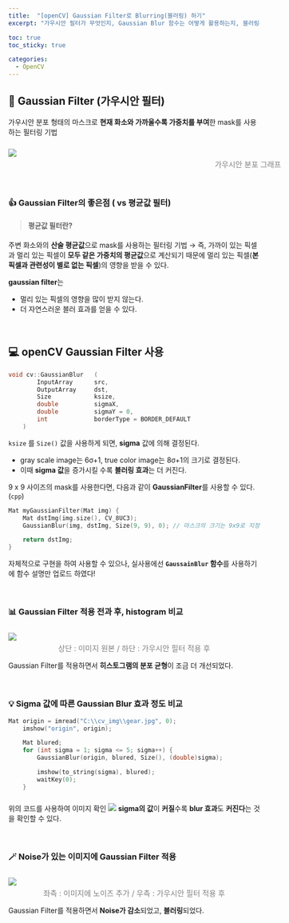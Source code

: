 ```yaml
---
title:  "[openCV] Gaussian Filter로 Blurring(블러링) 하기"
excerpt: "가우시안 필터가 무엇인지, Gaussian Blur 함수는 어떻게 활용하는지, 블러링은 어떻게 하는지에 대한 게시글입니다."

toc: true
toc_sticky: true

categories:
  - OpenCV
---
```


## 🌳 Gaussian Filter (가우시안 필터)
가우시안 분포 형태의 마스크로 **현재 화소와 가까울수록 가중치를 부여**한 mask를 사용하는 필터링 기법

<img src="https://velog.velcdn.com/images/m2nja201/post/4a47e8d9-266f-4998-80c5-41fe6c9efa3a/image.png" style="
    margin-top: 10px;
    margin-bottom: 0px;
">

<span style="display:inline-block; margin-top:-10px; padding-top : -10px; font-size:15px; color:gray; text-align:center; width:100vw">가우시안 분포 그래프</span>

<br>

### 👍 Gaussian Filter의 좋은점 ( vs 평균값 필터)
> #### **평균값 필터**란?
주변 화소와의 **산술 평균값**으로 mask를 사용하는 필터링 기법
→ 즉, 가까이 있는 픽셀과 멀리 있는 픽셀이 **모두 같은 가중치의 평균값**으로 계산되기 때문에 
   멀리 있는 픽셀(**본 픽셀과 관련성이 별로 없는 픽셀**)의 영향을 받을 수 있다.

**gaussian filter**는
- 멀리 있는 픽셀의 영향을 많이 받지 않는다.
- 더 자연스러운 블러 효과를 얻을 수 있다.

<br>

## 💻 openCV Gaussian Filter 사용
``` cpp
void cv::GaussianBlur 	(
		InputArray  	src,
		OutputArray  	dst,
		Size  			ksize,
		double  		sigmaX,
		double  		sigmaY = 0,
		int  			borderType = BORDER_DEFAULT 
	) 
```
``ksize`` 를 ``Size()`` 값을 사용하게 되면, **sigma** 값에 의해 결정된다.
- gray scale image는 6σ+1, true color image는 8σ+1의 크기로 결정된다.
- 이때 **sigma 값**을 증가시킬 수록 **블러링 효과**는 더 커진다.


9 x 9 사이즈의 mask를 사용한다면, 다음과 같이 **GaussianFilter**를 사용할 수 있다. (``cpp``)
``` cpp
Mat myGaussianFilter(Mat img) {
	Mat dstImg(img.size(), CV_8UC3);
	GaussianBlur(img, dstImg, Size(9, 9), 0); // 마스크의 크기는 9x9로 지정하여 자체적으로 마스크 생성 후 연산

	return dstImg;
}
```
자체적으로 구현을 하여 사용할 수 있으나, 실사용에선 **``GaussainBlur`` 함수**를 사용하기에 함수 설명만 업로드 하였다! 

<br>

### 📊 Gaussian Filter 적용 전과 후, histogram 비교
<img src="https://velog.velcdn.com/images/m2nja201/post/20292ab9-96a1-4fb8-95af-1e78b1704f6b/image.png" style="
    margin-top: 10px;
    margin-bottom: 0px;
">

<div style="margin-top:-10px; padding-top : -10px; font-size:15px; color:gray; text-align:center;">상단 : 이미지 원본 / 하단 : 가우시안 필터 적용 후</div>

Gaussian Filter를 적용하면서 **히스토그램의 분포 균형**이 조금 더 개선되었다.

<br>

### 💡 Sigma 값에 따른 Gaussian Blur 효과 정도 비교
``` cpp
Mat origin = imread("C:\\cv_img\\gear.jpg", 0);
	imshow("origin", origin);

	Mat blured;
	for (int sigma = 1; sigma <= 5; sigma++) {
		GaussianBlur(origin, blured, Size(), (double)sigma);

		imshow(to_string(sigma), blured);
		waitKey(0);
	}
```
위의 코드를 사용하여 이미지 확인
<img src="https://velog.velcdn.com/images/m2nja201/post/2ac892f9-81cf-4e36-940a-9708b4110dc0/image.png" style="
    margin-top: 10px;
    margin-bottom: 0px;
">
**sigma의 값**이 **커질**수록 **blur 효과**도 **커진다**는 것을 확인할 수 있다.

<br>

### 🪄 Noise가 있는 이미지에 Gaussian Filter 적용
<img src="https://velog.velcdn.com/images/m2nja201/post/02e6d64c-b966-47ed-97dd-bdd825df3a1d/image.png" style="
    margin-top: 10px;
    margin-bottom: 0px;
">

<div style="margin-top:-10px; padding-top : -10px; font-size:15px; color:gray; text-align:center;">좌측 : 이미지에 노이즈 추가 / 우측 : 가우시안 필터 적용 후</div>

Gaussian Filter를 적용하면서 **Noise가 감소**되었고, **블러링**되었다.